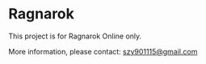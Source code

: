 # Ragnarok
This project is for Ragnarok Online only.

More information, please contact: szy901115@gmail.com
